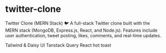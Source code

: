 # twitter-clone
Twitter Clone (MERN Stack) 🐦 A full-stack Twitter clone built with the MERN stack (MongoDB, Express.js, React, and Node.js). Features include user authentication, tweet posting, likes, comments, and real-time updates.


Tailwind & Daisy UI
Tanstack Query
React hot toast
